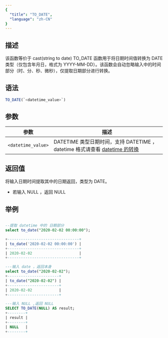 ```yaml
---
{
  "title": "TO_DATE",
  "language": "zh-CN"
}
---
```


## 描述
该函数等价于 cast(string to date)
TO_DATE 函数用于将日期时间值转换为 DATE 类型（仅包含年月日，格式为 YYYY-MM-DD）。该函数会自动忽略输入中的时间部分（时、分、秒、微秒），仅提取日期部分进行转换。

## 语法
```sql
TO_DATE(`<datetime_value>`)
```

## 参数
| 参数               | 描述                 |
|------------------|--------------------|
| `<datetime_value>` | DATETIME 类型日期时间，支持 DATETIME ，datetime 格式请查看 [datetime 的转换](../../../../../current/sql-manual/basic-element/sql-data-types/conversion/datetime-conversion)    |

## 返回值

将输入日期时间提取其中的日期返回，类型为 DATE。
- 若输入 NULL ，返回 NULL
## 举例

```sql

--提取 datetime 中的 日期部分
select to_date("2020-02-02 00:00:00");

+--------------------------------+
| to_date('2020-02-02 00:00:00') |
+--------------------------------+
| 2020-02-02                     |
+--------------------------------+

---输入 date ，返回本身
select to_date("2020-02-02");
+-----------------------+
| to_date("2020-02-02") |
+-----------------------+
| 2020-02-02            |
+-----------------------+

---输入 NULL ,返回 NULL
SELECT TO_DATE(NULL) AS result;
+--------+
| result |
+--------+
| NULL   |
+--------+
```